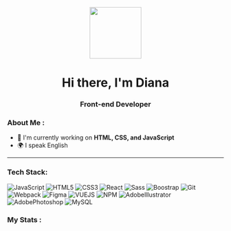 <div id="header" align="center">
  <img src="https://media.giphy.com/media/v1.Y2lkPTc5MGI3NjExNGZ5aGl1NmZ5N3V2bG5ncTFnM3lzeXFudjZqcW9oY2w3a2pucWRmaiZlcD12MV9pbnRlcm5hbF9naWZfYnlfaWQmY3Q9cw/0hfEgeRNgwhZeK3kPq/giphy.gif" width="120"/>
  <h1>Hi there, I'm  Diana </h1>
  <h3>Front-end Developer</h3>
</div>



### About Me :
- 🔭 I'm currently working on **HTML, CSS, and JavaScript**
- 🌍 I speak English


  
---


### Tech Stack:


![JavaScript](https://img.shields.io/badge/JavaScript-F7DF1E?style=for-the-badge&logo=javascript&logoColor=black)
![HTML5](https://img.shields.io/badge/HTML5-E34F26?style=for-the-badge&logo=html5&logoColor=white)
![CSS3](https://img.shields.io/badge/CSS3-1572B6?style=for-the-badge&logo=css3&logoColor=white)
![React](https://img.shields.io/badge/React-20232A?style=for-the-badge&logo=react&logoColor=61DAFB)
![Sass](https://img.shields.io/badge/Sass-CC6699?style=for-the-badge&logo=sass&logoColor=white)
![Boostrap](https://img.shields.io/badge/Bootstrap-563D7C?style=for-the-badge&logo=bootstrap&logoColor=white)
![Git](https://img.shields.io/badge/Git-F05032?style=for-the-badge&logo=Git&logoColor=white)
![Webpack](https://img.shields.io/badge/Webpack-8DD6F9?style=for-the-badge&logo=Webpack&logoColor=white)
![Figma](https://img.shields.io/badge/Figma-D62828?style=for-the-badge&logo=Figma&logoColor=white)
![VUEJS](https://img.shields.io/badge/VUEJS-415A77?style=for-the-badge&logo=VUEJS&logoColor=white)
![NPM](https://img.shields.io/badge/NPM-20232A?style=for-the-badge&logo=NPM&logoColor=white)
![AdobeIllustrator](https://img.shields.io/badge/AdobeIllustrator-CC6699?style=for-the-badge&logo=AdobeIllustrator&logoColor=white)
![AdobePhotoshop](https://img.shields.io/badge/AdobePhotoshop-F77F00?style=for-the-badge&logo=AdobePhotoshop&logoColor=white)
![MySQL](https://img.shields.io/badge/MySQL-4479A1?style=for-the-badge&logo=MySQL&logoColor=white)



                                        
### My Stats :


<div id="stat" align="center">
    <img src="http://github-profile-summary-cards.vercel.app/api/cards/profile-details?username=DianaLit13&theme=github_dark")
" alt=""/>
    <img src="http://github-profile-summary-cards.vercel.app/api/cards/most-commit-language?username=DianaLit13&theme=github_dark" alt=""/>
     <img src="http://github-profile-summary-cards.vercel.app/api/cards/stats?username=DianaLit13&theme=github_dark" alt=""/>
</div>


